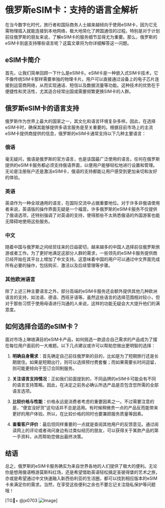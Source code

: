 # 俄罗斯eSIM卡：支持的语言全解析

在当今数字化时代，旅行者和国际商务人士越来越倾向于使用eSIM卡，因为它无需物理插入就能连接到本地网络，极大地简化了跨国通信的过程。特别是对于计划前往俄罗斯的朋友来说，了解eSIM卡的服务细节显得尤为重要。那么，俄罗斯的eSIM卡到底支持哪些语言呢？这篇文章将为你详细解答这一问题。

## eSIM卡简介

首先，让我们简单回顾一下什么是eSIM卡。eSIM卡是一种嵌入式SIM卡技术，它不像传统SIM卡那样需要单独的物理卡片。用户可以直接通过设备上的电子芯片连接到运营商网络，从而实现通话、短信以及数据流量等功能。这种技术的优势在于便捷性和灵活性，尤其适合经常出国或需要频繁更换SIM卡的人群。

## 俄罗斯eSIM卡的语言支持

俄罗斯作为世界上最大的国家之一，其文化和语言环境复杂多样。因此，在选择eSIM卡时，确保其能够提供多语言服务是至关重要的。根据目前市场上的主流eSIM卡提供商提供的信息，俄罗斯的eSIM卡通常支持以下几种主要语言：

### 俄语
毫无疑问，俄语是俄罗斯的官方语言，也是该国最广泛使用的语言。任何在俄罗斯提供的eSIM卡服务都必须支持俄语界面，以便用户能够轻松地进行设置和管理。无论是注册账户还是激活eSIM卡，俄语的支持都能让用户感受到更加亲切和友好的体验。

### 英语
英语作为一种全球通用的语言，在国际交流中占据重要地位。对于许多非俄语使用者来说，英语版的操作界面无疑是一个福音。许多俄罗斯的eSIM卡服务不仅提供了俄语选项，还特别强调了对英语的支持，使得那些不太熟悉俄语的外国游客也能无障碍地使用这些服务。

### 中文
随着中国与俄罗斯之间经贸往来的日益密切，越来越多的中国人选择前往俄罗斯旅游或者工作。为了更好地满足这部分人群的需求，一些领先的eSIM卡服务提供商已经开始在其平台上增加了中文支持。这意味着中国的用户可以通过中文界面完成所有必要的操作，包括购买、激活以及后续管理等步骤。

### 其他欧洲语言
除了上述三种主要语言之外，部分高端的eSIM卡服务还会额外提供其他几种欧洲语言的支持，如法语、德语、西班牙语等。虽然这些语言的选择范围相对较小，但对于那些习惯于使用母语进行沟通的人来说，这样的功能无疑会大大提升他们的满意度。

## 如何选择合适的eSIM卡？

面对市场上琳琅满目的eSIM卡产品，如何挑选一款适合自己需求的产品成为了摆在每位用户面前的一大难题。以下几点建议或许可以帮助您做出更明智的选择：

1. **明确自身需求**：首先确定自己前往俄罗斯的目的，比如是为了短期旅行还是长期居住。如果是短期出行，则可以选择预付费套餐；而如果需要长时间逗留，则可能更倾向于签订合同制服务。
   
2. **关注语言支持情况**：正如我们前面提到的，不同品牌的eSIM卡可能会有不同的语言支持策略。因此，在决定之前务必确认所选产品是否包含您所需的全部语言选项。
   
3. **比较价格与性能**：价格永远是消费者考虑的重要因素之一。不过需要注意的是，“便宜没好货”这句话并不总是适用。有时候稍微贵一点的产品反而能带来更好的用户体验。所以，在比较价格的同时也要兼顾服务质量等因素。
   
4. **查看客户评价**：最后但同样重要的一点就是查阅其他用户的反馈意见。通过阅读网上的评论或者询问身边有过类似经历的朋友，可以获得关于某款产品的第一手资料，从而帮助您做出最终决策。

## 结语

总之，俄罗斯的eSIM卡服务确实为来自世界各地的人们提供了极大的便利。无论你是想用俄语畅游莫斯科红场，还是希望借助英语轻松搞定圣彼得堡的艺术之旅，亦或是希望通过中文快速融入新西伯利亚的生活圈，都可以找到相应版本的eSIM卡来满足你的需求。当然，在享受这些便利之余也不要忘记关注隐私保护等问题哦！

[TG💪+ @jx0703 ![Image](https://github.com/user-attachments/assets/dbca1d08-cadb-493c-b0ec-ad6f7a83f270)]